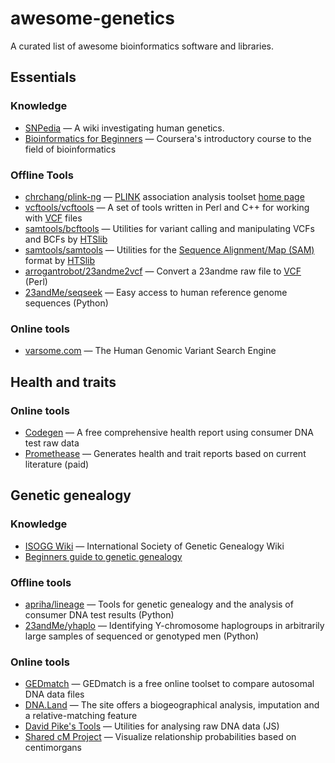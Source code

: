 # awesome-genetics
A curated list of awesome bioinformatics software and libraries.

## Essentials
### Knowledge
* [SNPedia](http://snpedia.org/) — A wiki investigating human genetics.
* [Bioinformatics for Beginners](https://www.coursera.org/learn/bioinformatics/home/welcome) — Coursera's introductory course to the field of bioinformatics

### Offline Tools
* [chrchang/plink-ng](https://github.com/chrchang/plink-ng) — [PLINK](https://en.wikipedia.org/wiki/PLINK_(genetic_tool-set)) association analysis toolset [home page](https://www.cog-genomics.org/plink/)
* [vcftools/vcftools](https://github.com/vcftools/vcftools) — A set of tools written in Perl and C++ for working with [VCF](https://en.wikipedia.org/wiki/Variant_Call_Format) files
* [samtools/bcftools](https://github.com/samtools/bcftools) — Utilities for variant calling and manipulating VCFs and BCFs by [HTSlib](http://www.htslib.org/)
* [samtools/samtools](https://github.com/samtools/samtools) — Utilities for the [Sequence Alignment/Map (SAM)](https://en.wikipedia.org/wiki/SAM_(file_format)) format by [HTSlib](http://www.htslib.org/)
* [arrogantrobot/23andme2vcf](https://github.com/arrogantrobot/23andme2vcf) — Convert a 23andme raw file to [VCF](https://en.wikipedia.org/wiki/Variant_Call_Format) (Perl)
* [23andMe/seqseek](https://github.com/23andMe/seqseek) — Easy access to human reference genome sequences (Python)

### Online tools
* [varsome.com](https://varsome.com/) — The Human Genomic Variant Search Engine

## Health and traits
### Online tools
* [Codegen](https://codegen.eu/) — A free comprehensive health report using consumer DNA test raw data
* [Promethease](http://promethease.com/) — Generates health and trait reports based on current literature (paid)

## Genetic genealogy
### Knowledge
* [ISOGG Wiki](https://isogg.org/wiki/Wiki_Welcome_Page) — International Society of Genetic Genealogy Wiki
* [Beginners guide to genetic genealogy](https://sites.google.com/site/wheatonsurname/beginners-guide-to-genetic-genealogy)

### Offline tools
* [apriha/lineage](https://github.com/apriha/lineage) — Tools for genetic genealogy and the analysis of consumer DNA test results (Python)
* [23andMe/yhaplo](https://github.com/23andMe/yhaplo) — Identifying Y-chromosome haplogroups in arbitrarily large samples of sequenced or genotyped men (Python)

### Online tools
* [GEDmatch](https://www.gedmatch.com/) — GEDmatch is a free online toolset to compare autosomal DNA data files
* [DNA.Land](https://dna.land/) — The site offers a biogeographical analysis, imputation and a relative-matching feature
* [David Pike's Tools](http://www.math.mun.ca/~dapike/FF23utils/) — Utilities for analysing raw DNA data (JS)
* [Shared cM Project](https://dnapainter.com/tools/sharedcmv4) — Visualize relationship probabilities based on centimorgans
